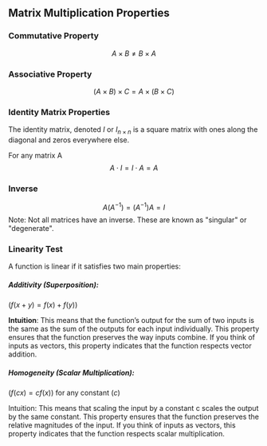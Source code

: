 ## Matrix Multiplication Properties

### Commutative Property
$$A \times B \neq B \times A$$
### Associative Property
$$(A \times B ) \times C = A \times (B \times C)$$
### Identity Matrix Properties
The identity matrix, denoted $I$ or $I_{n\times n}$ is a square matrix with ones along the diagonal and zeros everywhere else.

For any matrix A
$$A \cdot I = I \cdot A = A$$
### Inverse
$$A(A^{-1}) = (A^{-1})A = I$$
Note: Not all matrices have an inverse. These are known as "singular" or "degenerate".

### Linearity Test
A function is linear if it satisfies two main properties:

##### Additivity (Superposition): 
$( f(x + y) = f(x) + f(y) )$

**Intuition**: This means that the function’s output for the sum of two inputs is the same as the sum of the outputs for each input individually. This property ensures that the function preserves the way inputs combine. If you think of inputs as vectors, this property indicates that the function respects vector addition.

##### Homogeneity (Scalar Multiplication): 
$( f(cx) = c f(x) )$ for any constant $( c )$

Intuition: This means that scaling the input by a constant  c  scales the output by the same constant. This property ensures that the function preserves the relative magnitudes of the input. If you think of inputs as vectors, this property indicates that the function respects scalar multiplication.

